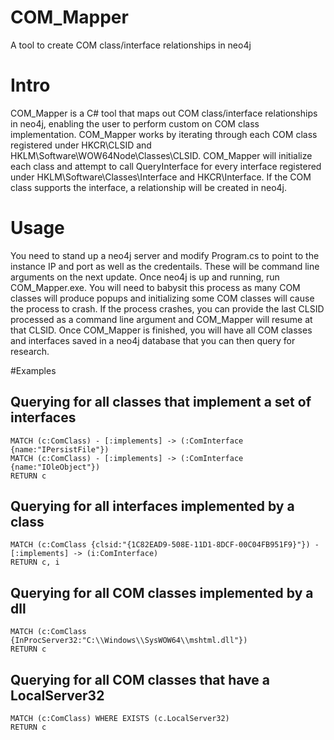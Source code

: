 # COM_Mapper
A tool to create COM class/interface relationships in neo4j

# Intro
COM_Mapper is a C# tool that maps out COM class/interface relationships in neo4j, enabling the user to perform custom on COM class implementation. COM_Mapper works by iterating through each COM class registered under HKCR\CLSID and HKLM\Software\WOW64Node\Classes\CLSID. COM_Mapper will initialize each class and attempt to call QueryInterface for every interface registered under HKLM\Software\Classes\Interface and HKCR\Interface. If the COM class supports the interface, a relationship will be created in neo4j. 

# Usage
You need to stand up a neo4j server and modify Program.cs to point to the instance IP and port as well as the credentails. These will be command line arguments on the next update. Once neo4j is up and running, run COM_Mapper.exe. You will need to babysit this process as many COM classes will produce popups and initializing some COM classes will cause the process to crash. If the process crashes, you can provide the last CLSID processed as a command line argument and COM_Mapper will resume at that CLSID. Once COM_Mapper is finished, you will have all COM classes and interfaces saved in a neo4j database  that you can then query for research.

#Examples
## Querying for all classes that implement a set of interfaces
```
MATCH (c:ComClass) - [:implements] -> (:ComInterface {name:"IPersistFile"})
MATCH (c:ComClass) - [:implements] -> (:ComInterface {name:"IOleObject"})
RETURN c
```
## Querying for all interfaces implemented by a class
```
MATCH (c:ComClass {clsid:"{1C82EAD9-508E-11D1-8DCF-00C04FB951F9}"}) - [:implements] -> (i:ComInterface)
RETURN c, i
```
## Querying for all COM classes implemented by a dll
```
MATCH (c:ComClass {InProcServer32:"C:\\Windows\\SysWOW64\\mshtml.dll"})
RETURN c
```
## Querying for all COM classes that have a LocalServer32
```
MATCH (c:ComClass) WHERE EXISTS (c.LocalServer32)
RETURN c
```
